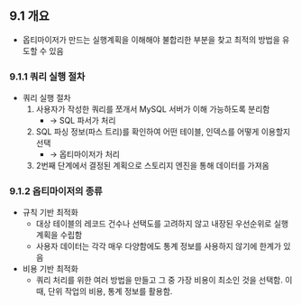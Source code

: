 ## 9.1 개요

- 옵티마이저가 만드는 실행계획을 이해해야 불합리한 부분을 찾고 최적의 방법을 유도할 수 있음

### 9.1.1 쿼리 실행 절차

- 쿼리 실행 절차
    1. 사용자가 작성한 쿼리를 쪼개서 MySQL 서버가 이해 가능하도록 분리함 
        - → SQL 파서가 처리
    2. SQL 파싱 정보(파스 트리)를 확인하여 어떤 테이블, 인덱스를 어떻게 이용할지 선택 
        - → 옵티마이저가 처리
    3. 2번째 단계에서 결정된 계획으로 스토리지 엔진을 통해 데이터를 가져옴

### 9.1.2 옵티마이저의 종류

- 규칙 기반 최적화
    - 대상 테이블의 레코드 건수나 선택도를 고려하지 않고 내장된 우선순위로 실행계획을 수립함
    - 사용자 데이터는 각각 매우 다양함에도 통계 정보를 사용하지 않기에 한계가 있음
- 비용 기반 최적화
    - 쿼리 처리를 위한 여러 방법을 만들고 그 중 가장 비용이 최소인 것을 선택함. 이때, 단위 작업의 비용, 통계 정보를 활용함.

